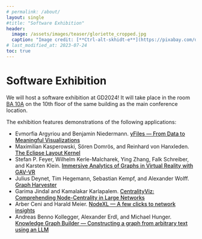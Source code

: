 ```yaml
---
# permalink: /about/
layout: single
#title: "Software Exhibition"
header:
  image: /assets/images/teaser/gloriette_cropped.jpg
  caption: "Image credit: [**Ctrl-alt-skhidt-e**](https://pixabay.com/de/photos/architektur-wien-schloss-sch%C3%B6nbrunn-3652253/)"
# last_modified_at: 2023-07-24
toc: true
---
```


<style type="text/css">
  span.title {
    font-weight: 500;
  }

</style>

# Software Exhibition

We will host a software exhibition at GD2024!
It will take place in the room <a href="https://tuw-maps.tuwien.ac.at/?q=BA10G02" target="_blank">BA 10A</a> on the 10th floor of the same building as the main conference location.

The exhibition features demonstrations of the following applications:

- <span class="authors"><span>Evmorfia Argyriou and Benjamin Niedermann</span>. </span><span class="title"><a href="https://doi.org/10.4230/LIPIcs.GD.2024.55" target="_blank">yFiles &mdash; From Data to Meaningful Visualizations</a></span>
- <span class="authors"><span>Maximilian Kasperowski, Sören Domrös, and Reinhard von Hanxleden</span>. </span><span class="title"><a href="https://doi.org/10.4230/LIPIcs.GD.2024.56" target="_blank">The Eclipse Layout Kernel</a></span> <span class="slides-link"></span>
- <span class="authors"><span>Stefan P. Feyer, Wilhelm Kerle-Malcharek, Ying Zhang, Falk Schreiber, and Karsten Klein</span>. </span><span class="title"><a href="https://doi.org/10.4230/LIPIcs.GD.2024.57" target="_blank">Immersive Analytics of Graphs in Virtual Reality with GAV-VR</a></span>
- <span class="authors"><span>Julius Deynet, Tim Hegemann, Sebastian Kempf, and Alexander Wolff</span>. </span><span class="title"><a href="https://doi.org/10.4230/LIPIcs.GD.2024.58" target="_blank">Graph Harvester</a></span>
- <span class="authors"><span>Garima Jindal and Kamalakar Karlapalem</span>. </span><span class="title"><a href="https://doi.org/10.4230/LIPIcs.GD.2024.59" target="_blank">CentralityViz: Comprehending Node-Centrality in Large Networks</a></span>
- <span class="authors"><span>Arber Ceni and Harald Meier</span>. </span><span class="title"><a href="https://doi.org/10.4230/LIPIcs.GD.2024.60" target="_blank">NodeXL &mdash; A few clicks to network insights</a></span>
- <span class="authors"><span>Andreas Benno Kollegger, Alexander Erdl, and Michael Hunger</span>. </span><span class="title"><a href="https://doi.org/10.4230/LIPIcs.GD.2024.61" target="_blank">Knowledge Graph Builder &mdash; Constructing a graph from arbitrary text using an LLM</a></span>
























